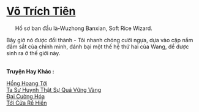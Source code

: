 <a href="https://truyentiki.com/vo-trich-tien.33702/" title="Võ Trích Tiên"><h1>Võ Trích Tiên</h1></a><div style="display:table"><img align="right" style="float: left; padding: 10px;" src="https://truyentiki.com/images/story/200x260/vo-trich-tien-1591517732.jpg" alt="">Hồ sơ ban đầu là-Wuzhong Banxian, Soft Rice Wizard. <p></p> Bây giờ nó được đổi thành - Tôi nhanh chóng cưỡi ngựa, dựa vào cặp nắm đấm sắt của chính mình, đánh bại một thế hệ thứ hai của Wang, để được sinh ra ở thế giới này.</div><p><br><b>Truyện Hay Khác :</b></p><a href="https://truyentiki.com/hong-hoang-toi.33701/" alt="Hồng Hoang Tới">Hồng Hoang Tới</a><br/><a href="https://github.com/nownovels/top500/tree/master/truyenhay/33776/" alt="Ta Sư Huynh Thật Sự Quá Vững Vàng">Ta Sư Huynh Thật Sự Quá Vững Vàng</a><br/><a href="https://www.plurk.com/p/nv0yp2" alt="Đại Cường Hóa">Đại Cường Hóa</a><br/><a href="https://github.com/nownovels/top500/tree/master/truyenhay/33842/" alt="Tới Cửa Rể Hiền">Tới Cửa Rể Hiền</a><br/>